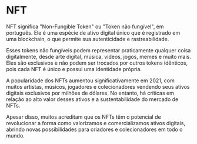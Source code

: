 # NFT

NFT significa "Non-Fungible Token" ou "Token não fungível", em português. Ele é uma espécie de ativo digital único que é registrado em uma blockchain, o que permite sua autenticidade e rastreabilidade.

Esses tokens não fungíveis podem representar praticamente qualquer coisa digitalmente, desde arte digital, música, vídeos, jogos, memes e muito mais. Eles são exclusivos e não podem ser trocados por outros tokens idênticos, pois cada NFT é único e possui uma identidade própria.

A popularidade dos NFTs aumentou significativamente em 2021, com muitos artistas, músicos, jogadores e colecionadores vendendo seus ativos digitais exclusivos por milhões de dólares. No entanto, há críticas em relação ao alto valor desses ativos e a sustentabilidade do mercado de NFTs.

Apesar disso, muitos acreditam que os NFTs têm o potencial de revolucionar a forma como valorizamos e comercializamos ativos digitais, abrindo novas possibilidades para criadores e colecionadores em todo o mundo.


